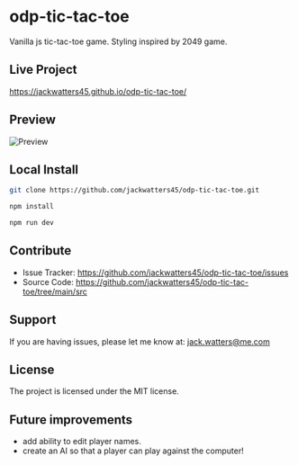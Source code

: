 # odp-tic-tac-toe

Vanilla js tic-tac-toe game. Styling inspired by 2049 game.

## Live Project

<https://jackwatters45.github.io/odp-tic-tac-toe/>

## Preview

![Preview](https://res.cloudinary.com/drheg5d7j/image/upload/v1704334776/jackwatters45.github.io_odp-tic-tac-toe__dsrgyi.webp)

## Local Install

```zsh
git clone https://github.com/jackwatters45/odp-tic-tac-toe.git

npm install

npm run dev
```

## Contribute

- Issue Tracker: <https://github.com/jackwatters45/odp-tic-tac-toe/issues>
- Source Code: <https://github.com/jackwatters45/odp-tic-tac-toe/tree/main/src>

## Support

If you are having issues, please let me know at: <jack.watters@me.com>

## License

The project is licensed under the MIT license.

## Future improvements

- add ability to edit player names.
- create an AI so that a player can play against the computer!
